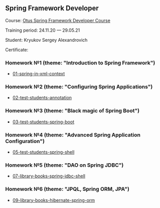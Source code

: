 ## Spring Framework Developer

Course: [Otus Spring Framework Developer Course](https://otus.ru/lessons/javaspring/)

Training period: 24.11.20 — 29.05.21

Student: Kryukov Sergey Alexandrovich

Certificate:

### Homework №1 (theme: "Introduction to Spring Framework")
* [01-spring-in-xml-context](01-spring-in-xml-context)

### Homework №2 (theme: "Configuring Spring Applications")
* [02-test-students-annotation](02-test-students-annotation)


### Homework №3 (theme: "Black magic of Spring Boot")
* [03-test-students-spring-boot](03-test-students-spring-boot)


### Homework №4 (theme: "Advanced Spring Application Configuration")
* [05-test-students-spring-shell](05-test-students-spring-shell)

### Homework №5 (theme: "DAO on Spring JDBC")
* [07-library-books-spring-jdbc-shell](07-library-books-spring-jdbc-shell)


### Homework №6 (theme: "JPQL, Spring ORM, JPA")
* [09-library-books-hibernate-spring-orm](09-library-books-hibernate-spring-orm)
